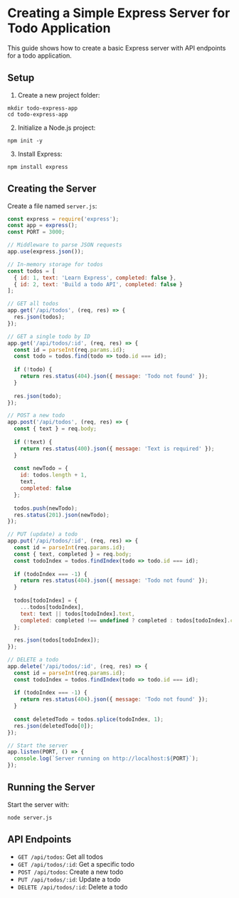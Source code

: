 # Creating a Simple Express Server for Todo Application

This guide shows how to create a basic Express server with API endpoints for a todo application.

## Setup

1. Create a new project folder:
```
mkdir todo-express-app
cd todo-express-app
```

2. Initialize a Node.js project:
```
npm init -y
```

3. Install Express:
```
npm install express
```

## Creating the Server

Create a file named `server.js`:

```javascript
const express = require('express');
const app = express();
const PORT = 3000;

// Middleware to parse JSON requests
app.use(express.json());

// In-memory storage for todos
const todos = [
  { id: 1, text: 'Learn Express', completed: false },
  { id: 2, text: 'Build a todo API', completed: false }
];

// GET all todos
app.get('/api/todos', (req, res) => {
  res.json(todos);
});

// GET a single todo by ID
app.get('/api/todos/:id', (req, res) => {
  const id = parseInt(req.params.id);
  const todo = todos.find(todo => todo.id === id);
  
  if (!todo) {
    return res.status(404).json({ message: 'Todo not found' });
  }
  
  res.json(todo);
});

// POST a new todo
app.post('/api/todos', (req, res) => {
  const { text } = req.body;
  
  if (!text) {
    return res.status(400).json({ message: 'Text is required' });
  }
  
  const newTodo = {
    id: todos.length + 1,
    text,
    completed: false
  };
  
  todos.push(newTodo);
  res.status(201).json(newTodo);
});

// PUT (update) a todo
app.put('/api/todos/:id', (req, res) => {
  const id = parseInt(req.params.id);
  const { text, completed } = req.body;
  const todoIndex = todos.findIndex(todo => todo.id === id);
  
  if (todoIndex === -1) {
    return res.status(404).json({ message: 'Todo not found' });
  }
  
  todos[todoIndex] = {
    ...todos[todoIndex],
    text: text || todos[todoIndex].text,
    completed: completed !== undefined ? completed : todos[todoIndex].completed
  };
  
  res.json(todos[todoIndex]);
});

// DELETE a todo
app.delete('/api/todos/:id', (req, res) => {
  const id = parseInt(req.params.id);
  const todoIndex = todos.findIndex(todo => todo.id === id);
  
  if (todoIndex === -1) {
    return res.status(404).json({ message: 'Todo not found' });
  }
  
  const deletedTodo = todos.splice(todoIndex, 1);
  res.json(deletedTodo[0]);
});

// Start the server
app.listen(PORT, () => {
  console.log(`Server running on http://localhost:${PORT}`);
});
```

## Running the Server

Start the server with:
```
node server.js
```

## API Endpoints

- `GET /api/todos`: Get all todos
- `GET /api/todos/:id`: Get a specific todo
- `POST /api/todos`: Create a new todo
- `PUT /api/todos/:id`: Update a todo
- `DELETE /api/todos/:id`: Delete a todo